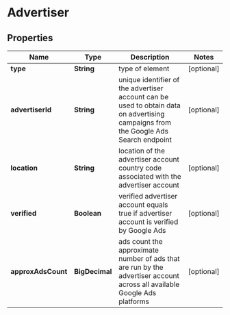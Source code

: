 

# Advertiser


## Properties

| Name | Type | Description | Notes |
|------------ | ------------- | ------------- | -------------|
|**type** | **String** | type of element |  [optional] |
|**advertiserId** | **String** | unique identifier of the advertiser account can be used to obtain data on advertising campaigns from the Google Ads Search endpoint |  [optional] |
|**location** | **String** | location of the advertiser account country code associated with the advertiser account |  [optional] |
|**verified** | **Boolean** | verified advertiser account equals true if advertiser account is verified by Google Ads |  [optional] |
|**approxAdsCount** | **BigDecimal** | ads count the approximate number of ads that are run by the advertiser account across all available Google Ads platforms |  [optional] |



